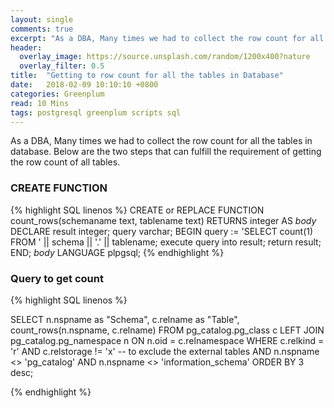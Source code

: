 ```yaml
---
layout: single
comments: true
excerpt: "As a DBA, Many times we had to collect the row count for all the tables in database. Here are two steps that can fulfill the requirement of getting the row count of all tables."
header:
  overlay_image: https://source.unsplash.com/random/1200x400?nature
  overlay_filter: 0.5
title:  "Getting to row count for all the tables in Database"
date:   2018-02-09 10:10:10 +0800
categories: Greenplum
read: 10 Mins
tags: postgresql greenplum scripts sql
---
```


As a DBA, Many times we had to collect the row count for all the tables in database. Below are the two steps that can fulfill the requirement of getting the row count of all tables.

### CREATE FUNCTION

{% highlight SQL linenos %}
CREATE or REPLACE FUNCTION 
count_rows(schemaname text, tablename text) RETURNS integer
AS
$body$
DECLARE
  result integer;
  query varchar;
BEGIN
  query := 'SELECT count(1) FROM ' || schema || '.' || tablename;
  execute query into result;
  return result;
END;
$body$
LANGUAGE plpgsql;
{% endhighlight %}

### Query to get count

{% highlight SQL linenos %}

SELECT
     n.nspname as "Schema",
     c.relname as "Table",
     count_rows(n.nspname, c.relname)
FROM pg_catalog.pg_class c
     LEFT JOIN pg_catalog.pg_namespace n ON n.oid = c.relnamespace
WHERE c.relkind = 'r'
AND c.relstorage != 'x' -- to exclude the external tables
AND n.nspname <> 'pg_catalog'
AND n.nspname <> 'information_schema'
ORDER BY 3 desc;

{% endhighlight %}
